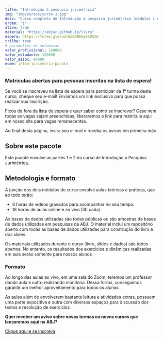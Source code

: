 ```yaml
---
title: "Introdução à pesquisa jurimétrica"
img: "img/cursos/curso-1.jpg"
desc: "Curso completo de Introdução à pesquisa jurimétrica (módulos 1 e 2)"
ordem: "1"
ativo: true
material: "https://abjur.github.io/livro"
espera: https://forms.gle/n3rbmBDN6kq8k9XZ6
trilha: true
# parametros de automacao
valor_profissional: 168000
valor_estudante: 126000
valor_assoc: 84000
nome: intro-jurimetria-pacote
---
```


### Matrículas abertas para pessoas inscritas na lista de espera!

Se você se inscreveu na lista de espera para participar da 1ª turma deste curso, cheque seu e-mail! Enviamos um link exclusivo para que possa realizar sua inscrição.

Ficou de fora da lista de espera e quer saber como se inscrever? Caso nem todas as vagas sejam preenchidas, liberaremos o link para matrícula aqui em nosso site para vagas remanecentes.

Ao final desta página, insira seu e-mail e receba os avisos em primeira mão.


## Sobre este pacote

Este pacote envolve as partes 1 e 2 do curso de Introdução à Pesquisa Jurimétrica.


## Metodologia e formato

A junção dos dois módulos do curso envolve aulas teóricas e práticas, que ao todo terão:

- 6 horas de vídeos gravados para acompanhar no seu tempo.
- 18 horas de aulas online e ao vivo (3h cada)

As bases de dados utilizadas são todas públicas ou são amostras de bases de dados utilizadas em pesquisas da ABJ. O material inclui um repositório aberto com todas as bases de dados utilizadas para construção do livro e dos slides.

Os materiais utilizados durante o curso (livro, slides e dados) são todos abertos. No entanto, os resultados dos exercícios e dinâmicas realizadas em aula serão somente para nossos alunos

### Formato

Ao longo das aulas ao vivo, em uma sala do Zoom, teremos um professor dando aula e outro realizando monitoria. Dessa forma, conseguimos garantir um melhor aproveitamento para todos os alunos.

As aulas além de envolverem bastante leitura e atividades extras, possuem uma parte expositiva e outra com diversos espaços para discussão dos textos e resolução de exercícios.



**Quer receber um aviso sobre novas turmas ou novos cursos que lançaremos aqui na ABJ?**

<a href="<https://app.glueup.com/organization/1442/widget/subscription-list/?unsubscribe=10756&subscribe=20052I"> Clique aqui e se inscreva</a>


